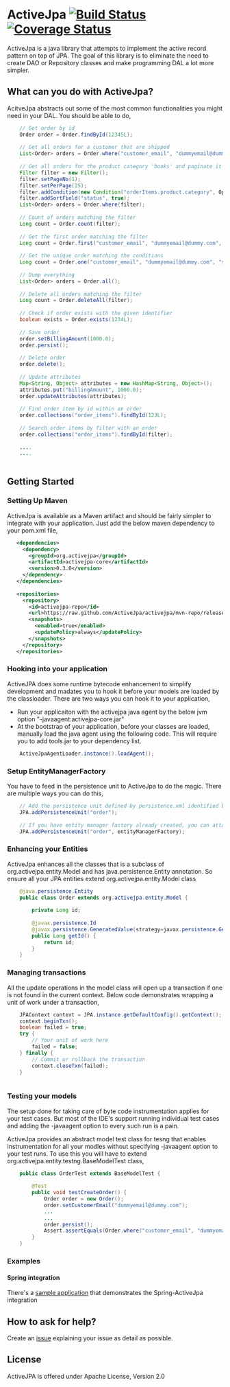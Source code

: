 ActiveJpa [![Build Status](https://travis-ci.org/ActiveJpa/activejpa.png?branch=master)](https://travis-ci.org/ActiveJpa/activejpa)  [![Coverage Status](https://img.shields.io/coveralls/ActiveJpa/activejpa.svg)](https://coveralls.io/r/ActiveJpa/activejpa)
=========

ActiveJpa is a java library that attempts to implement the active record pattern on top of JPA. The goal of this library is to eliminate the need to create DAO or Repository classes and make programming DAL a lot more simpler. 

What can you do with ActiveJpa?
----------------------------
AcitveJpa abstracts out some of the most common functionalities you might need in your DAL. You should be able to do,

```java
	// Get order by id
	Order order = Order.findById(12345L);
	
	// Get all orders for a customer that are shipped
	List<Order> orders = Order.where("customer_email", "dummyemail@dummy.com", "status", "shipped");
	
	// Get all orders for the product category 'books' and paginate it
	Filter filter = new Filter();
	filter.setPageNo(1);
	filter.setPerPage(25);
	filter.addCondition(new Condition("orderItems.product.category", Operator.eq, "books");
	filter.addSortField("status", true);
	List<Order> orders = Order.where(filter);
	
	// Count of orders matching the filter
	Long count = Order.count(filter);
	
	// Get the first order matching the filter
	Long count = Order.first("customer_email", "dummyemail@dummy.com", "status", "shipped");
	
	// Get the unique order matching the conditions
	Long count = Order.one("customer_email", "dummyemail@dummy.com", "status", "shipped");
	
	// Dump everything
	List<Order> orders = Order.all();
	
	// Delete all orders matching the filter
	Long count = Order.deleteAll(filter);
	
	// Check if order exists with the given identifier
	boolean exists = Order.exists(1234L);
	
	// Save order
	order.setBillingAmount(1000.0);
	order.persist();
	
	// Delete order
	order.delete();
	
	// Update attributes
	Map<String, Object> attributes = new HashMap<String, Object>();
	attributes.put("billingAmount", 1000.0);
	order.updateAttributes(attributes);
	
	// Find order item by id within an order
	order.collections("order_items").findById(123L);
	
	// Search order items by filter with an order
	order.collections("order_items").findById(filter);
	
	....
	....
	
```

Getting Started
---------------
### Setting Up Maven

ActiveJpa is available as a Maven artifact and should be fairly simpler to integrate with your application. Just add the below maven dependency to your pom.xml file,

```xml
   <dependencies>
     <dependency>
       <groupId>org.activejpa</groupId>
       <artifactId>activejpa-core</artifactId>
       <version>0.3.0</version>
     </dependency>
   </dependencies>
   
   <repositories>
     <repository>
       <id>activejpa-repo</id>
       <url>https://raw.github.com/ActiveJpa/activejpa/mvn-repo/releases</url>
       <snapshots>
         <enabled>true</enabled>
         <updatePolicy>always</updatePolicy>
       </snapshots>
     </repository>
   </repositories>
```

### Hooking into your application

ActiveJPA does some runtime bytecode enhancement to simplify development and madates you to hook it before your models are loaded by the classloader. There are two ways you can hook it to your application,

* Run your applicaiton with the activejpa java agent by the below jvm option "-javaagent:activejpa-core.jar"
* At the bootstrap of your application, before your classes are loaded, manually load the java agent using the following code. This will require you to add tools.jar to your dependency list.

```java
	ActiveJpaAgentLoader.instance().loadAgent();
```

### Setup EntityManagerFactory

You have to feed in the persistence unit to ActiveJpa to do the magic. There are multiple ways you can do this,

```java
	// Add the persistence unit defined by persistence.xml identified by the name 'order'. The persistence.xml should be available in the classpath
	JPA.addPersistenceUnit("order");
	
	// If you have entity manager factory already created, you can attach the same to ActiveJpa
	JPA.addPersistenceUnit("order", entityManagerFactory);
```

### Enhancing your Entities

ActiveJpa enhances all the classes that is a subclass of org.activejpa.entity.Model and has java.persistence.Entity annotation. So ensure all your JPA entities extend org.activejpa.entity.Model class 

```java
	@java.persistence.Entity
	public class Order extends org.activejpa.entity.Model {
		
		private Long id;
		
		@javax.persistence.Id
		@javax.persistence.GeneratedValue(strategy=javax.persistence.GenerationType.AUTO)
		public Long getId() {
			return id;
		}
	}
```

### Managing transactions

All the update operations in the model class will open up a transaction if one is not found in the current context. Below code demonstrates wrapping a unit of work under a transaction,

```java
	JPAContext context = JPA.instance.getDefaultConfig().getContext();
	context.beginTxn();
	boolean failed = true;
	try {
		// Your unit of work here
		failed = false;
	} finally {
		// Commit or rollback the transaction
		context.closeTxn(failed);
	}
	
```

### Testing your models

The setup done for taking care of byte code instrumentation applies for your test cases. But most of the IDE's support running individual test cases and adding the -javaagent option to every such run is a pain.

ActiveJpa provides an abstract model test class for tesng that enables instrumentation for all your modles without specifying -javaagent option to your test runs. To use this you will have to extend org.activejpa.entity.testng.BaseModelTest class,

```java
	public class OrderTest extends BaseModelTest {
		
		@Test
		public void testCreateOrder() {
			Order order = new Order();
			order.setCustomerEmail("dummyemail@dummy.com");
			...
			...
			order.persist();
			Assert.assertEquals(Order.where("customer_email", "dummyemail@dummy.com").get(0), order);
		}
	}
```

### Examples
#### Spring integration
There's a [sample application](https://github.com/ActiveJpa/activejpa/tree/master/activejpa-examples/activejpa-examples-spring) that demonstrates the Spring-ActiveJpa integration

How to ask for help?
-------------------
Create an [issue](https://github.com/ActiveJpa/activejpa/issues) explaining your issue as detail as possible.


License
-------
ActiveJPA is offered under Apache License, Version 2.0
